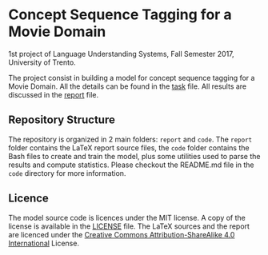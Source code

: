 # Concept Sequence Tagging for a Movie Domain
1st project of Language Understanding Systems, Fall Semester 2017, University of Trento.

The project consist in building a model for concept sequence tagging for a Movie Domain.
All the details can be found in the [task](task.pdf) file.
All results are discussed in the [report](report.pdf) file.

## Repository Structure
The repository is organized in 2 main folders: `report` and `code`.
The `report` folder contains the LaTeX report source files, the `code` folder contains the Bash files to create and train the model,
plus some utilities used to parse the results and compute statistics.
Please checkout the README.md file in the `code` directory for more information.

## Licence
The model source code is licences under the MIT license. A copy of the license is available in the [LICENSE](LICENSE) file.
The LaTeX sources and the report are licenced under the [Creative Commons Attribution-ShareAlike 4.0 International](https://creativecommons.org/licenses/by-sa/4.0/) License.
